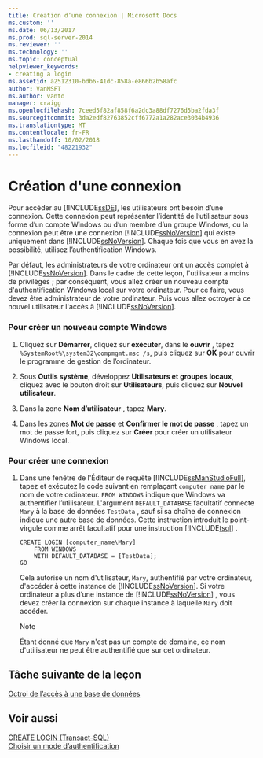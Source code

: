 ```yaml
---
title: Création d’une connexion | Microsoft Docs
ms.custom: ''
ms.date: 06/13/2017
ms.prod: sql-server-2014
ms.reviewer: ''
ms.technology: ''
ms.topic: conceptual
helpviewer_keywords:
- creating a login
ms.assetid: a2512310-bdb6-41dc-858a-e866b2b58afc
author: VanMSFT
ms.author: vanto
manager: craigg
ms.openlocfilehash: 7ceed5f82af858f6a2dc3a88df7276d5ba2fda3f
ms.sourcegitcommit: 3da2edf82763852cff6772a1a282ace3034b4936
ms.translationtype: MT
ms.contentlocale: fr-FR
ms.lasthandoff: 10/02/2018
ms.locfileid: "48221932"
---
```

# <a name="creating-a-login"></a>Création d'une connexion
  Pour accéder au [!INCLUDE[ssDE](../includes/ssde-md.md)], les utilisateurs ont besoin d’une connexion. Cette connexion peut représenter l’identité de l’utilisateur sous forme d’un compte Windows ou d’un membre d’un groupe Windows, ou la connexion peut être une connexion [!INCLUDE[ssNoVersion](../includes/ssnoversion-md.md)] qui existe uniquement dans [!INCLUDE[ssNoVersion](../includes/ssnoversion-md.md)]. Chaque fois que vous en avez la possibilité, utilisez l’authentification Windows.  
  
 Par défaut, les administrateurs de votre ordinateur ont un accès complet à [!INCLUDE[ssNoVersion](../includes/ssnoversion-md.md)]. Dans le cadre de cette leçon, l'utilisateur a moins de privilèges ; par conséquent, vous allez créer un nouveau compte d'authentification Windows local sur votre ordinateur. Pour ce faire, vous devez être administrateur de votre ordinateur. Puis vous allez octroyer à ce nouvel utilisateur l'accès à [!INCLUDE[ssNoVersion](../includes/ssnoversion-md.md)].  
  
### <a name="to-create-a-new-windows-account"></a>Pour créer un nouveau compte Windows  
  
1.  Cliquez sur **Démarrer**, cliquez sur **exécuter**, dans le **ouvrir** , tapez `%SystemRoot%\system32\compmgmt.msc /s`, puis cliquez sur **OK** pour ouvrir le programme de gestion de l’ordinateur.  
  
2.  Sous **Outils système**, développez **Utilisateurs et groupes locaux**, cliquez avec le bouton droit sur **Utilisateurs**, puis cliquez sur **Nouvel utilisateur**.  
  
3.  Dans la zone **Nom d’utilisateur** , tapez **Mary**.  
  
4.  Dans les zones **Mot de passe** et **Confirmer le mot de passe** , tapez un mot de passe fort, puis cliquez sur **Créer** pour créer un utilisateur Windows local.  
  
### <a name="to-create-a-login"></a>Pour créer une connexion  
  
1.  Dans une fenêtre de l'Éditeur de requête [!INCLUDE[ssManStudioFull](../includes/ssmanstudiofull-md.md)], tapez et exécutez le code suivant en remplaçant `computer_name` par le nom de votre ordinateur. `FROM WINDOWS` indique que Windows va authentifier l’utilisateur. L'argument `DEFAULT_DATABASE` facultatif connecte `Mary` à la base de données `TestData` , sauf si sa chaîne de connexion indique une autre base de données. Cette instruction introduit le point-virgule comme arrêt facultatif pour une instruction [!INCLUDE[tsql](../includes/tsql-md.md)] .  
  
    ```  
    CREATE LOGIN [computer_name\Mary]  
        FROM WINDOWS  
        WITH DEFAULT_DATABASE = [TestData];  
    GO  
    ```  
  
     Cela autorise un nom d'utilisateur, `Mary`, authentifié par votre ordinateur, d'accéder à cette instance de [!INCLUDE[ssNoVersion](../includes/ssnoversion-md.md)]. Si votre ordinateur a plus d’une instance de [!INCLUDE[ssNoVersion](../includes/ssnoversion-md.md)] , vous devez créer la connexion sur chaque instance à laquelle `Mary` doit accéder.  
  
    > [!NOTE]  
    >  Étant donné que `Mary` n'est pas un compte de domaine, ce nom d'utilisateur ne peut être authentifié que sur cet ordinateur.  
  
## <a name="next-task-in-lesson"></a>Tâche suivante de la leçon  
 [Octroi de l’accès à une base de données](lesson-2-2-granting-access-to-a-database.md)  
  
## <a name="see-also"></a>Voir aussi  
 [CREATE LOGIN &#40;Transact-SQL&#41;](/sql/t-sql/statements/create-login-transact-sql)   
 [Choisir un mode d’authentification](../relational-databases/security/choose-an-authentication-mode.md)  
  
  
